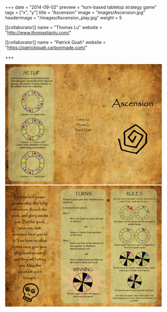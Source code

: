 +++
date = "2014-09-02"
preview = "turn-based tabletop strategy game"
tags = ["x", "y"]
title = "Ascension"
image = "images/Ascension.jpg"
headerimage = "/images/Ascension_play.jpg"
weight = 5

[[collaborator]]
name = "Thomas Lu"
website = "http://www.thomastianlu.com/"

[[collaborator]]
name = "Patrick Quah"
website = "https://patrickquah.carbonmade.com/"

+++

<img class="project-image" src="/images/Ascension_Instructions1.png">
<img class="project-image" src="/images/Ascension_Instructions2.png">
